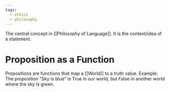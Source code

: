 ```yaml
---
tags:
  - ethics
  - philosophy
---
```

The central concept in [[Philosophy of Language]].
It is the content/idea of a statement.
# Proposition as a Function
Propositions are functions that map a [[World]] to a truth value.
Example: 
The proposition "Sky is blue" is True in our world, but False in another world where the sky is green.

